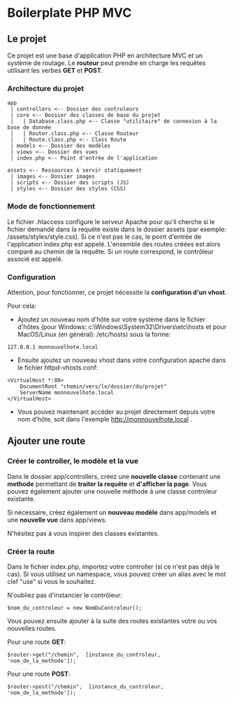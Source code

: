# Boilerplate PHP MVC

## Le projet

Ce projet est une base d'application PHP en architecture MVC et un système de routage. Le **routeur** peut prendre en charge les requêtes utilisant les verbes **GET** et **POST**.

### Architecture du projet

```
app
 | controllers <-- Dossier des controleurs
 | core <-- Dossier des classes de base du projet
 |   | Database.class.php <-- Classe "utilitaire" de connexion à la base de donnée
 |   | Router.class.php <-- Classe Routeur
 |   | Route.class.php <-- Class Route
 | models <-- Dossier des modèles
 | views <-- Dossier des vues
 | index.php <-- Point d'entrée de l'application

assets <-- Ressources à servir statiquement
 | images <-- Dossier images
 | scripts <-- Dossier des scripts (JS)
 | styles <-- Dossier des styles (CSS)

```

### Mode de fonctionnement

Le fichier .htaccess configure le serveur Apache pour qu'il cherche si le fichier demandé dans la requête existe dans le dossier assets (par exemple: /assets/styles/style.css). Si ce n'est pas le cas, le point d'entrée de l'application index.php est appelé. L'ensemble des routes créées est alors comparé au chemin de la requête. Si un route correspond, le contrôleur associé est appelé.

### Configuration

Attention, pour fonctionner, ce projet nécessite la **configuration d'un vhost**.

Pour cela:

- Ajoutez un nouveau nom d'hôte sur votre système dans le fichier d'hôtes (pour Windows: c:\Windows\System32\Drivers\etc\hosts et pour MacOS/Linux (en général): /etc/hosts) sous la forme:

```
127.0.0.1 monnouvelhote.local
```

- Ensuite ajoutez un nouveau vhost dans votre configuration apache dans le fichier httpd-vhosts.conf:

```
<VirtualHost *:80>
    DocumentRoot "chemin/vers/le/dossier/du/projet"
    ServerName monnouvelhote.local
</VirtualHost>
```

- Vous pouvez maintenant accéder au projet directement depuis votre nom d'hôte, soit dans l'exemple http://monnouvelhote.local .

## Ajouter une route

### Créer le controller, le modèle et la vue

Dans le dossier app/controllers, créez une **nouvelle classe** contenant une **methode** permettant de **traiter la requête** et **d'afficher la page**. Vous pouvez également ajouter une nouvelle méthode à une classe controleur existante.

Si nécessaire, créez également un **nouveau modèle** dans app/models et une **nouvelle vue** dans app/views.

N'hésitez pas à vous inspirer des classes existantes.

### Créer la route

Dans le fichier index.php, importez votre controller (si ce n'est pas déjà le cas). Si vous utilisez un namespace, vous pouvez créer un alias avec le mot clef "use" si vous le souhaitez.

N'oubliez pas d'instancier le contrôleur:

```
$nom_du_controleur = new NomDuControleur();
```

Vous pouvez ensuite ajouter à la suite des routes existantes votre ou vos nouvelles routes.

Pour une route **GET**:

```
$router->get("/chemin",  [instance_du_controleur, 'nom_de_la_methode']);
```

Pour une route **POST**:

```
$router->post("/chemin",  [instance_du_controleur, 'nom_de_la_methode']);
```
